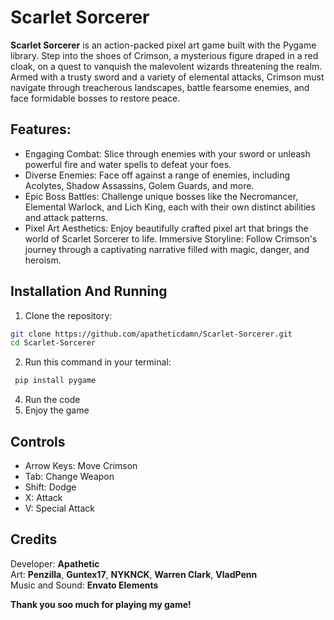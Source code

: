 # Scarlet Sorcerer

**Scarlet Sorcerer** is an action-packed pixel art game built with the Pygame library. Step into the shoes of Crimson, a mysterious figure draped in a red cloak, on a quest to vanquish the malevolent wizards threatening the realm. Armed with a trusty sword and a variety of elemental attacks, Crimson must navigate through treacherous landscapes, battle fearsome enemies, and face formidable bosses to restore peace.

## Features:
 - Engaging Combat: Slice through enemies with your sword or unleash powerful fire and water spells to defeat your foes.
 - Diverse Enemies: Face off against a range of enemies, including Acolytes, Shadow Assassins, Golem Guards, and more.
 - Epic Boss Battles: Challenge unique bosses like the Necromancer, Elemental Warlock, and Lich King, each with their own distinct abilities and attack patterns.
 - Pixel Art Aesthetics: Enjoy beautifully crafted pixel art that brings the world of Scarlet Sorcerer to life.
Immersive Storyline: Follow Crimson's journey through a captivating narrative filled with magic, danger, and heroism.

## Installation And Running
 1. Clone the repository:  
   ```bash
   git clone https://github.com/apatheticdamn/Scarlet-Sorcerer.git
   cd Scarlet-Sorcerer
```
 2. Run this command in your terminal:
   ```bash
    pip install pygame
   ```
 4. Run the code
 5. Enjoy the game

## Controls
 - Arrow Keys: Move Crimson
 - Tab: Change Weapon
 - Shift: Dodge
 - X: Attack
 - V: Special Attack

## Credits
Developer: **Apathetic**  
Art: **Penzilla**, **Guntex17**, **NYKNCK**, **Warren Clark**, **VladPenn**  
Music and Sound: **Envato Elements**

__Thank you soo much for playing my game!__

